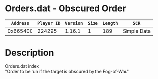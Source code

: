 # Orders.dat - Obscured Order

| `Address` | `Player ID` | `Version` | `Size` | `Length` | `SCR` |
| ---------- | ----------- | --------- | ------ | -------- | ---- |
| 0x665400 | 224295 | 1.16.1 | 1 | 189 | Simple Data |

# Description

Orders.dat index<br>"Order to be run if the target is obscured by the Fog-of-War."